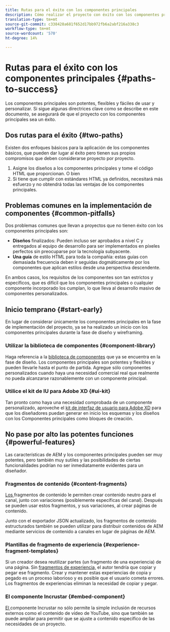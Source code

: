 ```yaml
---
title: Rutas para el éxito con los componentes principales
description: Cómo realizar el proyecto con éxito con los componentes principales
translation-type: tm+mt
source-git-commit: c338428a681f652d17bb972fb6a2abf216a338c3
workflow-type: tm+mt
source-wordcount: '570'
ht-degree: 14%

---
```



# Rutas para el éxito con los componentes principales {#paths-to-success}

Los componentes principales son potentes, flexibles y fáciles de usar y personalizar. Si sigue algunas directrices clave como se describe en este documento, se asegurará de que el proyecto con los componentes principales sea un éxito.

## Dos rutas para el éxito {#two-paths}

Existen dos enfoques básicos para la aplicación de los componentes básicos, que pueden dar lugar al éxito pero tienen sus propios compromisos que deben considerarse proyecto por proyecto.

1. Asigne los diseños a los componentes principales y tome el código HTML que proporcionan. O bien
1. Si tiene que cumplir con estándares HTML ya definidos, necesitará más esfuerzo y no obtendrá todas las ventajas de los componentes principales.

## Problemas comunes en la implementación de componentes {#common-pitfalls}

Dos problemas comunes que llevan a proyectos que no tienen éxito con los componentes principales son:

* **Diseños**  finalizados: Pueden incluso ser aprobados a nivel C y entregados al equipo de desarrollo para ser implementados en píxeles perfectos sin preocuparse por la tecnología subyacente.
* **Una guía**  de estilo HTML para toda la compañía: estas guías con demasiada frecuencia deben ir seguidas dogmáticamente por los componentes que aplican estilos desde una perspectiva descendente.

En ambos casos, los requisitos de los componentes son tan estrictos y específicos, que es difícil que los componentes principales o cualquier componente incorporado los cumplan, lo que lleva al desarrollo masivo de componentes personalizados.

## Inicio temprano {#start-early}

En lugar de considerar únicamente los componentes principales en la fase de implementación del proyecto, ya se ha realizado un inicio con los componentes principales durante la fase de diseño y wireframing.

### Utilizar la biblioteca de componentes {#component-library}

Haga referencia a la [biblioteca de componentes](https://adobe.com/go/aem_cmp_library) que ya se encuentra en la fase de diseño. Los componentes principales son potentes y flexibles y pueden llevarle hasta el punto de partida. Agregue sólo componentes personalizados cuando haya una necesidad comercial real que realmente no pueda alcanzarse razonablemente con un componente principal.

### Utilice el kit de IU para Adobe XD {#ui-kit}

Tan pronto como haya una necesidad comprobada de un componente personalizado, aproveche el [kit de interfaz de usuario para Adobe XD](https://docs.adobe.com/content/help/en/experience-manager-learn/getting-started-wknd-tutorial-develop/assets/overview/AEM_UI-kit_Wireframe.xd) para que los diseñadores puedan generar en inicio los esquemas y los diseños con los Componentes principales como bloques de creación.

## No pase por alto las potentes funciones {#powerful-features}

Las características de AEM y los componentes principales pueden ser muy potentes, pero también muy sutiles y las posibilidades de ciertas funcionalidades podrían no ser inmediatamente evidentes para un diseñador.

### Fragmentos de contenido {#content-fragments}

[Los ](https://docs.adobe.com/content/help/en/experience-manager-cloud-service/sites/authoring/fundamentals/content-fragments.html) fragmentos de contenido le permiten crear contenido neutro para el canal, junto con variaciones (posiblemente específicas del canal). Después se pueden usar estos fragmentos, y sus variaciones, al crear páginas de contenido.

Junto con el exportador JSON actualizado, los fragmentos de contenido estructurados también se pueden utilizar para distribuir contenidos de AEM mediante servicios de contenido a canales en lugar de páginas de AEM.

### Plantillas de fragmento de experiencia {#experience-fragment-templates}

Si un creador desea reutilizar partes (un fragmento de una experiencia) de una página. Sin [fragmentos de experiencia,](https://docs.adobe.com/content/help/en/experience-manager-cloud-service/sites/authoring/fundamentals/experience-fragments.html) el autor tendría que copiar y pegar ese fragmento. Crear y mantener estas experiencias de copia y pegado es un proceso laborioso y es posible que el usuario cometa errores. Los fragmentos de experiencias eliminan la necesidad de copiar y pegar.

### El componente Incrustar {#embed-component}

[El ](/help/components/embed.md) componente Incrustar no sólo permite la simple inclusión de recursos externos como el contenido de vídeo de YouTube, sino que también se puede ampliar para permitir que se ajuste a contenido específico de las necesidades de un proyecto.